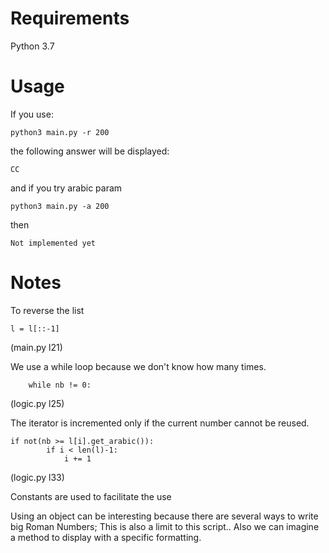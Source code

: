 # Requirements

Python 3.7


# Usage
If you use:
```
python3 main.py -r 200
```
the following answer will be displayed:
```
CC
```

and if you try arabic param
```
python3 main.py -a 200
```
then
```
Not implemented yet
```

# Notes
To reverse the list
```
l = l[::-1]
```
(main.py l21)

We use a while loop because we don't know how many times.
```
    while nb != 0:
```
(logic.py l25)


The iterator is incremented only if the current number cannot be reused.
```
if not(nb >= l[i].get_arabic()):
        if i < len(l)-1:
            i += 1
```
(logic.py l33)


Constants are used to facilitate the use

Using an object can be interesting because there are several ways to write big Roman Numbers; This is also a limit to this script..
Also we can imagine a method to display with a specific formatting.
